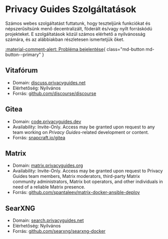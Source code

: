 # Privacy Guides Szolgáltatások

Számos webes szolgáltatást futtatunk, hogy teszteljünk funkciókat és népszerűsítsünk menő decentralizált, föderált és/vagy nyílt forráskódú projekteket. E szolgáltatások közül számos elérhető a nyilvánosság számára, és az alábbiakban részletesen ismertetjük őket.

[:material-comment-alert: Probléma bejelentése](https://discuss.privacyguides.net/c/services/2){ class="md-button md-button--primary" }

## Vitafórum

- Domain: [discuss.privacyguides.net](https://discuss.privacyguides.net)
- Elérhetőség: Nyilvános
- Forrás: [github.com/discourse/discourse](https://github.com/discourse/discourse)

## Gitea

- Domain: [code.privacyguides.dev](https://code.privacyguides.dev)
- Availability: Invite-Only. Access may be granted upon request to any team working on *Privacy Guides*-related development or content.
- Forrás: [snapcraft.io/gitea](https://snapcraft.io/gitea)

## Matrix

- Domain: [matrix.privacyguides.org](https://matrix.privacyguides.org)
- Availability: Invite-Only. Access may be granted upon request to Privacy Guides team members, Matrix moderators, third-party Matrix community administrators, Matrix bot operators, and other individuals in need of a reliable Matrix presence.
- Forrás: [github.com/spantaleev/matrix-docker-ansible-deploy](https://github.com/spantaleev/matrix-docker-ansible-deploy)

## SearXNG

- Domain: [search.privacyguides.net](https://search.privacyguides.net)
- Elérhetőség: Nyilvános
- Forrás: [github.com/searxng/searxng-docker](https://github.com/searxng/searxng-docker)
